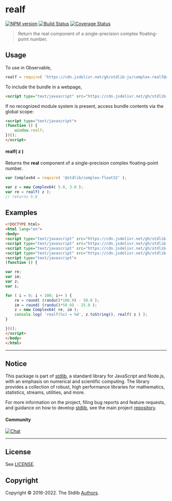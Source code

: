 <!--

@license Apache-2.0

Copyright (c) 2021 The Stdlib Authors.

Licensed under the Apache License, Version 2.0 (the "License");
you may not use this file except in compliance with the License.
You may obtain a copy of the License at

   http://www.apache.org/licenses/LICENSE-2.0

Unless required by applicable law or agreed to in writing, software
distributed under the License is distributed on an "AS IS" BASIS,
WITHOUT WARRANTIES OR CONDITIONS OF ANY KIND, either express or implied.
See the License for the specific language governing permissions and
limitations under the License.

-->

# realf

[![NPM version][npm-image]][npm-url] [![Build Status][test-image]][test-url] [![Coverage Status][coverage-image]][coverage-url] <!-- [![dependencies][dependencies-image]][dependencies-url] -->

> Return the real component of a single-precision complex floating-point number.

<!-- Section to include introductory text. Make sure to keep an empty line after the intro `section` element and another before the `/section` close. -->

<section class="intro">

</section>

<!-- /.intro -->

<!-- Package usage documentation. -->



<section class="usage">

## Usage

To use in Observable,

```javascript
realf = require( 'https://cdn.jsdelivr.net/gh/stdlib-js/complex-realf@umd/bundle.js' )
```

To include the bundle in a webpage,

```html
<script type="text/javascript" src="https://cdn.jsdelivr.net/gh/stdlib-js/complex-realf@umd/bundle.js"></script>
```

If no recognized module system is present, access bundle contents via the global scope:

```html
<script type="text/javascript">
(function () {
    window.realf;
})();
</script>
```

#### realf( z )

Returns the **real** component of a single-precision complex floating-point number.

```javascript
var Complex64 = require( '@stdlib/complex-float32' );

var z = new Complex64( 5.0, 3.0 );
var re = realf( z );
// returns 5.0
```

</section>

<!-- /.usage -->

<!-- Package usage notes. Make sure to keep an empty line after the `section` element and another before the `/section` close. -->

<section class="notes">

</section>

<!-- /.notes -->

<!-- Package usage examples. -->

<section class="examples">

## Examples

<!-- eslint no-undef: "error" -->

```html
<!DOCTYPE html>
<html lang="en">
<body>
<script type="text/javascript" src="https://cdn.jsdelivr.net/gh/stdlib-js/complex-float32@umd/bundle.js"></script>
<script type="text/javascript" src="https://cdn.jsdelivr.net/gh/stdlib-js/random-base-randu@umd/bundle.js"></script>
<script type="text/javascript" src="https://cdn.jsdelivr.net/gh/stdlib-js/math-base-special-round@umd/bundle.js"></script>
<script type="text/javascript" src="https://cdn.jsdelivr.net/gh/stdlib-js/complex-realf@umd/bundle.js"></script>
<script type="text/javascript">
(function () {

var re;
var im;
var z;
var i;

for ( i = 0; i < 100; i++ ) {
    re = round( (randu()*100.0) - 50.0 );
    im = round( (randu()*50.0) - 25.0 );
    z = new Complex64( re, im );
    console.log( 'realf(%s) = %d', z.toString(), realf( z ) );
}

})();
</script>
</body>
</html>
```

</section>

<!-- /.examples -->

<!-- C interface documentation. -->



<!-- Section to include cited references. If references are included, add a horizontal rule *before* the section. Make sure to keep an empty line after the `section` element and another before the `/section` close. -->

<section class="references">

</section>

<!-- /.references -->

<!-- Section for related `stdlib` packages. Do not manually edit this section, as it is automatically populated. -->

<section class="related">

</section>

<!-- /.related -->

<!-- Section for all links. Make sure to keep an empty line after the `section` element and another before the `/section` close. -->


<section class="main-repo" >

* * *

## Notice

This package is part of [stdlib][stdlib], a standard library for JavaScript and Node.js, with an emphasis on numerical and scientific computing. The library provides a collection of robust, high performance libraries for mathematics, statistics, streams, utilities, and more.

For more information on the project, filing bug reports and feature requests, and guidance on how to develop [stdlib][stdlib], see the main project [repository][stdlib].

#### Community

[![Chat][chat-image]][chat-url]

---

## License

See [LICENSE][stdlib-license].


## Copyright

Copyright &copy; 2016-2022. The Stdlib [Authors][stdlib-authors].

</section>

<!-- /.stdlib -->

<!-- Section for all links. Make sure to keep an empty line after the `section` element and another before the `/section` close. -->

<section class="links">

[npm-image]: http://img.shields.io/npm/v/@stdlib/complex-realf.svg
[npm-url]: https://npmjs.org/package/@stdlib/complex-realf

[test-image]: https://github.com/stdlib-js/complex-realf/actions/workflows/test.yml/badge.svg?branch=main
[test-url]: https://github.com/stdlib-js/complex-realf/actions/workflows/test.yml?query=branch:main

[coverage-image]: https://img.shields.io/codecov/c/github/stdlib-js/complex-realf/main.svg
[coverage-url]: https://codecov.io/github/stdlib-js/complex-realf?branch=main

<!--

[dependencies-image]: https://img.shields.io/david/stdlib-js/complex-realf.svg
[dependencies-url]: https://david-dm.org/stdlib-js/complex-realf/main

-->

[chat-image]: https://img.shields.io/gitter/room/stdlib-js/stdlib.svg
[chat-url]: https://gitter.im/stdlib-js/stdlib/

[stdlib]: https://github.com/stdlib-js/stdlib

[stdlib-authors]: https://github.com/stdlib-js/stdlib/graphs/contributors

[umd]: https://github.com/umdjs/umd
[es-module]: https://developer.mozilla.org/en-US/docs/Web/JavaScript/Guide/Modules

[deno-url]: https://github.com/stdlib-js/complex-realf/tree/deno
[umd-url]: https://github.com/stdlib-js/complex-realf/tree/umd
[esm-url]: https://github.com/stdlib-js/complex-realf/tree/esm

[stdlib-license]: https://raw.githubusercontent.com/stdlib-js/complex-realf/main/LICENSE

</section>

<!-- /.links -->
